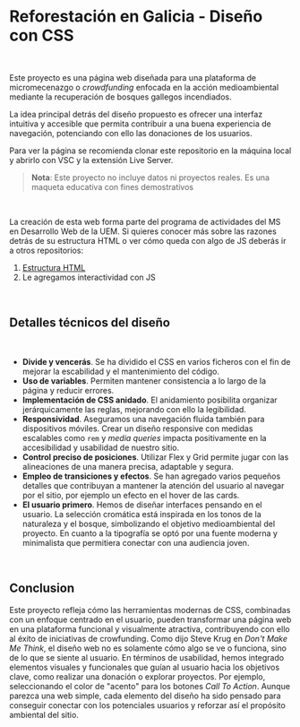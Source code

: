 # Reforestación en Galicia - Diseño con CSS

&nbsp;

Este proyecto es una página web diseñada para una plataforma de micromecenazgo o _crowdfunding_ enfocada en la acción medioambiental mediante la recuperación de bosques gallegos incendiados. 

La idea principal detrás del diseño propuesto es ofrecer una interfaz intuitiva y accesible que permita contribuir a una buena experiencia de navegación, potenciando con ello las donaciones de los usuarios.

Para ver la página se recomienda clonar este repositorio en la máquina local y abrirlo con VSC y la extensión Live Server.

> **Nota**: Este proyecto no incluye datos ni proyectos reales. Es una maqueta educativa con fines demostrativos

&nbsp;

La creación de esta web forma parte del programa de actividades del MS en Desarrollo Web de la UEM. Si quieres conocer más sobre las razones detrás de su estructura HTML o ver cómo queda con algo de JS deberás ir a otros repositorios:

1. [Estructura HTML](https://github.com/asm-dev/forest-funding-html)
2. Le agregamos interactividad con JS

&nbsp;

## Detalles técnicos del diseño

&nbsp;

- **Divide y vencerás**. Se ha dividido el CSS en varios ficheros con el fin de mejorar la escabilidad y el mantenimiento del código.
- **Uso de variables**. Permiten mantener consistencia a lo largo de la página y reducir errores.
- **Implementación de CSS anidado**. El anidamiento posibilita organizar jerárquicamente las reglas, mejorando con ello la legibilidad.
- **Responsividad**. Aseguramos una navegación fluida también para dispositivos móviles. Crear un diseño responsive con medidas escalables como `rem` y _media queries_ impacta positivamente en la accesibilidad y usabilidad de nuestro sitio.
- **Control preciso de posiciones**. Utilizar Flex y Grid permite jugar con las alineaciones de una manera precisa, adaptable y segura.
- **Empleo de transiciones y efectos**. Se han agregado varios pequeños detalles que contribuyan a mantener la atención del usuario al navegar por el sitio, por ejemplo un efecto en el hover de las cards. 
- **El usuario primero**. Hemos de diseñar interfaces pensando en el usuario. La selección cromática está inspirada en los tonos de la naturaleza y el bosque, simbolizando el objetivo medioambiental del proyecto. En cuanto a la tipografía se optó por una fuente moderna y minimalista que permitiera conectar con una audiencia joven.

&nbsp;

## Conclusion

Este proyecto refleja cómo las herramientas modernas de CSS, combinadas con un enfoque centrado en el usuario, pueden transformar una página web en una plataforma funcional y visualmente atractiva, contribuyendo con ello al éxito de iniciativas de crowfunding. Como dijo Steve Krug en _Don't Make Me Think_, el diseño web no es solamente cómo algo se ve o funciona, sino de lo que se siente al usuario. En términos de usabilidad, hemos integrado elementos visuales y funcionales que guían al usuario hacia los objetivos clave, como realizar una donación o explorar proyectos. Por ejemplo, seleccionando el color de "acento" para los botones _Call To Action_. Aunque parezca una web simple, cada elemento del diseño ha sido pensado para conseguir conectar con los potenciales usuarios y reforzar así el propósito ambiental del sitio.
